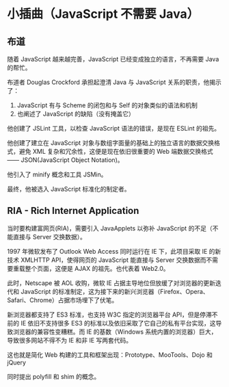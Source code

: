 # 小插曲（JavaScript 不需要 Java）

## 布道

随着 JavaScript 越来越完善，JavaScript 已经变成独立的语言，不再需要 Java 的帮忙。

布道者 Douglas Crockford 承担起澄清 Java 与 JavaScript 关系的职责，他揭示了：

1. JavaScript 有与 Scheme 的闭包和与 Self 的对象类似的语法和机制
2. 也阐述了 JavaScript 的缺陷（没有掩盖它）

他创建了 JSLint 工具，以检查 JavaScript 语法的错误，是现在 ESLint 的祖先。

他创建了建立在 JavaScript 对象与数组字面量的基础上的独立语言的数据交换格式，避免 XML 复杂和冗余性，这便是现在依旧很重要的 Web 端数据交换格式 —— JSON(JavaScript Object Notation)。

他引入了 minify 概念和工具 JSMin。

最终，他被选入 JavaScript 标准化的制定者。

## RIA - Rich Internet Application

当时要构建富网页(RIA)，需要引入 JavaApplets 以弥补 JavaScript 的不足（不能直接与 Server 交换数据）。

1997 年微软发布了 Outlook Web Access 同时运行在 IE 下，此项目采取 IE 的新技术 XMLHTTP API，使得网页的 JavaScript 能直接与 Server 交换数据而不需要重载整个页面，这便是 AJAX 的祖先。也代表着 Web2.0。

此时，Netscape 被 AOL 收购，微软 IE 占据主导地位但放缓了对浏览器的更新迭代和 JavaScript 的标准制定，这为接下来的新兴浏览器（Firefox、Opera、Safari、Chrome）占据市场埋下了伏笔。

新浏览器都支持了 ES3 标准，也支持 W3C 指定的浏览器平台 API，但是停滞不前的 IE 依旧不支持很多 ES3 的标准以及依旧采取了它自己的私有平台实现，这导致浏览器的兼容性变糟糕。而 IE 的基数（Windows 系统内置的浏览器）巨大，导致很多网站不得不为 IE 和非 IE 写两套代码。

这也就是简化 Web 构建的工具和框架出现：Prototype、MooTools、Dojo 和 jQuery

同时提出 polyfill 和 shim 的概念。
